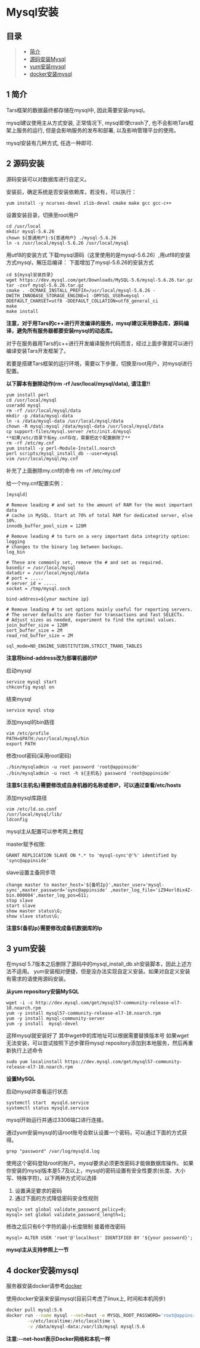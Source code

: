 # Mysql安装

## 目录

> * [简介](#chapter-1)
> * [源码安装Mysql](#chapter-2)
> * [yum安装mysql](#chapter-3)
> * [docker安装mysql](#chapter-4)

## 1 简介 <a id="chapter-1"></a>

Tars框架的数据最终都存储在mysql中, 因此需要安装mysql。

mysql建议使用主从方式安装, 正常情况下, mysql即使crash了, 也不会影响Tars框架上服务的运行, 但是会影响服务的发布和部署, 以及影响管理平台的使用。

mysql安装有几种方式, 任选一种即可.

## 2 源码安装 <a id="chapter-2"></a>

源码安装可以对数据库进行自定义。

安装前，确定系统是否安装依赖库，若没有，可以执行：

```text
yum install -y ncurses-devel zlib-devel cmake make gcc gcc-c++
```

设置安装目录，切换至root用户

```text
cd /usr/local
mkdir mysql-5.6.26
chown ${普通用户}:${普通用户} ./mysql-5.6.26
ln -s /usr/local/mysql-5.6.26 /usr/local/mysql
```

用utf8的安装方式 下载mysql源码（这里使用的是mysql-5.6.26）,用utf8的安装方式mysql，解压后编译： 下面增加了mysql-5.6.26的安装方式

```text
cd ${mysql安装目录}
wget https://dev.mysql.com/get/Downloads/MySQL-5.6/mysql-5.6.26.tar.gz
tar -zxvf mysql-5.6.26.tar.gz
cmake . -DCMAKE_INSTALL_PREFIX=/usr/local/mysql-5.6.26 -DWITH_INNOBASE_STORAGE_ENGINE=1 -DMYSQL_USER=mysql -DDEFAULT_CHARSET=utf8 -DDEFAULT_COLLATION=utf8_general_ci
make
make install
```

**注意，对于用Tars的c++进行开发编译的服务，mysql建议采用静态库，源码编译，避免所有服务器都要安装mysql的动态库。**

对于在服务器用Tars的c++进行开发编译服务代码而言，经过上面步骤就可以进行编译安装Tars开发框架了。

若要是搭建Tars框架的运行环境，需要以下步骤，切换至root用户，对mysql进行配置。

**以下脚本有删除动作\(rm -rf /usr/local/mysql/data\), 请注意!!**

```text
yum install perl
cd /usr/local/mysql
useradd mysql
rm -rf /usr/local/mysql/data
mkdir -p /data/mysql-data
ln -s /data/mysql-data /usr/local/mysql/data
chown -R mysql:mysql /data/mysql-data /usr/local/mysql/data
cp support-files/mysql.server /etc/init.d/mysql
**如果/etc/目录下有my.cnf存在，需要把这个配置删除了**
rm -rf /etc/my.cnf
yum install -y perl-Module-Install.noarch
perl scripts/mysql_install_db --user=mysql
vim /usr/local/mysql/my.cnf
```

补充了上面删除my.cnf的命令 rm -rf /etc/my.cnf

给一个my.cnf配置实例：

```text
[mysqld]

# Remove leading # and set to the amount of RAM for the most important data
# cache in MySQL. Start at 70% of total RAM for dedicated server, else 10%.
innodb_buffer_pool_size = 128M

# Remove leading # to turn on a very important data integrity option: logging
# changes to the binary log between backups.
log_bin

# These are commonly set, remove the # and set as required.
basedir = /usr/local/mysql
datadir = /usr/local/mysql/data
# port = .....
# server_id = .....
socket = /tmp/mysql.sock

bind-address=${your machine ip}

# Remove leading # to set options mainly useful for reporting servers.
# The server defaults are faster for transactions and fast SELECTs.
# Adjust sizes as needed, experiment to find the optimal values.
join_buffer_size = 128M
sort_buffer_size = 2M
read_rnd_buffer_size = 2M

sql_mode=NO_ENGINE_SUBSTITUTION,STRICT_TRANS_TABLES
```

**注意将bind-address改为部署机器的IP**

启动mysql

```text
service mysql start
chkconfig mysql on
```

结束mysql

```text
service mysql stop
```

添加mysql的bin路径

```text
vim /etc/profile
PATH=$PATH:/usr/local/mysql/bin
export PATH
```

修改root密码\(采用root密码\)

```text
./bin/mysqladmin -u root password 'root@appinside'
./bin/mysqladmin -u root -h ${主机名} password 'root@appinside'
```

**注意${主机名}需要修改成自身机器的名称或者IP，可以通过查看/etc/hosts**

添加mysql库路径

```text
vim /etc/ld.so.conf
/usr/local/mysql/lib/
ldconfig
```

mysql主从配置可以参考网上教程

master赋予权限:

```text
GRANT REPLICATION SLAVE ON *.* to 'mysql-sync'@'%' identified by 'sync@appinside'
```

slave设置主备同步项

```text
change master to master_host='${备机Ip}',master_user='mysql-sync',master_password='sync@appinside' ,master_log_file='iZ94orl0ix4Z-bin.000004',master_log_pos=611;
stop slave
start slave
show master status\G;
show slave status\G;
```

**注意${备机Ip}需要修改成备机数据库的Ip**

## 3 yum安装 <a id="chapter-3"></a>

在mysql 5.7版本之后删除了源码中的mysql\_install\_db.sh安装脚本，因此上述方法不适用。 yum安装相对便捷，但是没办法实现自定义安装。如果对自定义安装有需求的请使用源码安装。

**从yum repository安装MySQL**

```text
wget -i -c http://dev.mysql.com/get/mysql57-community-release-el7-10.noarch.rpm
yum -y install mysql57-community-release-el7-10.noarch.rpm
yum -y install mysql-community-server
yum -y install  mysql-devel
```

这样mysql就安装好了 其中wget中的库地址可以根据需要替换版本号 如果wget无法安装，可以尝试按照下述步骤将mysql repository添加到本地服务，然后再重新执行上述命令

```text
sudo yum localinstall https://dev.mysql.com/get/mysql57-community-release-el7-10.noarch.rpm
```

**设置MySQL**

启动mysql并查看运行状态

```text
systemctl start  mysqld.service
systemctl status mysqld.service
```

mysql开始运行并通过3306端口进行连接。

通过yum安装mysql的话root账号会默认设置一个密码，可以通过下面的方式获得。

```text
grep "password" /var/log/mysqld.log
```

使用这个密码登陆root的账户。mysql要求必须更改密码才能做数据库操作。 如果你安装的mysql版本是5.7及以上，mysql的密码设置有安全性要求\(长度、大小写、特殊字符\)，以下两种方式可以选择

1. 设置满足要求的密码
2. 通过下面的方式降低密码安全性规则

```text
mysql> set global validate_password_policy=0;
mysql> set global validate_password_length=1;
```

修改之后只有6个字符的最小长度限制 接着修改密码

```text
mysql> ALTER USER 'root'@'localhost' IDENTIFIED BY '${your password}';
```

**mysql主从支持参照上一节**

## 4 docker安装mysql <a id="chapter-4"></a>

服务器安装docker请参考[docker](docker.md)

使用docker安装来安装mysql\(目前只考虑了linux上, 时间和本机同步\)

```bash
docker pull mysql:5.6
docker run --name mysql --net=host -e MYSQL_ROOT_PASSWORD='root@appinside' -d -p 3306:3306 \
        -v/etc/localtime:/etc/localtime \
        -v /data/mysql-data:/var/lib/mysql mysql:5.6
```

**注意:--net-host表示Docker网络和本机一样**

